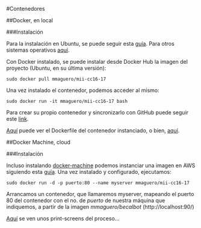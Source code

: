 #Contenedores 

##Docker, en local

###Instalación

Para la instalación en Ubuntu, se puede seguir esta [guía](https://docs.docker.com/engine/installation/linux/ubuntulinux/). Para otros sistemas operativos [aquí](https://docs.docker.com/engine/installation/).

Con Docker instalado, se puede instalar desde Docker Hub la imagen del proyecto (Ubuntu, en su última versión):

`sudo docker pull mmaguero/mii-cc16-17`

Una vez instalado el contenedor, podemos acceder al mismo:

`sudo docker run -it mmaguero/mii-cc16-17 bash`

Para crear su propio contenedor y sincronizarlo con GitHub puede seguir este [link](https://docs.docker.com/docker-hub/builds/).

[Aquí](https://github.com/mmaguero/MII-CC16-17/blob/master/Dockerfile) puede ver el Dockerfile del contenedor instanciado, o bien, [aquí](https://hub.docker.com/r/mmaguero/mii-cc16-17/).

##Docker Machine, cloud

###Instalación

Incluso instalando [docker-machine](https://docs.docker.com/machine/) podemos instanciar una imagen en AWS siguiendo esta [guía](https://docs.docker.com/machine/examples/aws/). Una vez instalado y configurado, ejecutamos:

`sudo docker run -d -p puerto:80 --name myserver mmaguero/mii-cc16-17`

Arrancamos un contenedor, que llamaremos myserver, mapeando el puerto 80 del contenedor con el no. de *puerto* de nuestra máquina que indiquemos, a partir de la imagen *mmaguero/becalbot* (http://localhost:90/)

[Aquí](https://github.com/mmaguero/Ejercicios-CC16-17-MII/blob/master/Contenedores/README.md#hito-4) se ven unos print-screens del proceso...
